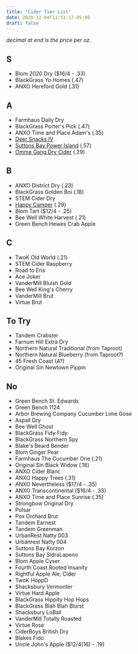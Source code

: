 ```yaml
---
title: "Cider Tier List"
date: 2020-12-04T11:51:17-05:00
draft: false
---
```


_decimal at end is the price per oz._

## S
* Blom 2020 Dry ($16/4 - .33)
* BlackGrass Yo Homes (.47)
* ANXO Hereford Gold (.31)

## A
* Farmhaus Daily Dry
* BlackGrass Porter's Pick (.47)
* ANXO Time and Place Adam's (.35)
* [Deer Snacks IV](https://www.shacksbury.com/shop/deer-snack-iv-return-of-the-snack)
* [Suttons Bay Power Island](https://vinoshipper.com/shop/suttons_bay_ciders/power_island_33112?list=) (.57)
* [Omme Gang Dry Cider](https://www.ommegang.com/beerinfo/dry-cider/) (.29)

## B
* ANXO District Dry (.23)
* BlackGrass Golden Boi (.18)
* STEM Cider Dry
* [Happy Camper](https://oldwestminster.orderport.net/product-details/0580/Happy-Camper) (.29)
* Blom Tart ($12/4 - .25)
* Bee Well White Harvest (.21)
* Green Bench Hewes Crab Apple

## C
* TwoK Old World (.21)
* STEM Cider Raspberry
* Road to Eris
* Ace Joker
* VanderMill Bluish Gold
* Bee Well King's Cherry
* VanderMill Brut
* Virtue Brut

## To Try
* Tandem Crabster
* Farnum Hill Extra Dry
* Northern Natural Traditional (from Taproot)
* Northern Natural Blueberry (from Taproot?)
* 45 Fresh Coast (A?)
* Original Sin Newtown Pippin

## No
* Green Bench St. Edwards
* Green Bench 1124
* Arbor Brewing Company Cucumber Lime Gose
* Aspall Dry
* Bee Well Ghost
* BlackGrass Fidy Fidy
* BlackGrass Northern Spy
* Blake's Beard Bender
* Blom Ginger Pear
* Farmhaus The Cucumber One (.21)
* Original Sin Black Widow (.18)
* ANXO Cider Blanc
* ANXO Happy Trees (.31)
* ANXO Nevertheless ($17/4 - .35)
* ANXO Transcontinental ($16/4 - .33)
* ANXO Time and Place Sunrise (.35)
* Strongbow Original Dry
* Pulsar
* Pox Orchard Brut
* Tandem Earnest
* Tandem Greenman
* UrbanRest Natty 003
* Urbanrest Natty 004
* Suttons Bay Korzon
* Suttons Bay SidraLapeno
* Blom Apple Cyser
* Fourth Coast Rooted Insanity
* Rightful Apple Ale, Cider
* TwoK HoppD
* Shacksbury Vermonter
* Virtue Hard Apple
* BlackGrass Hippity Hop Hops
* BlackGrass Blah Blah Blurst
* Shacksbury LoBall
* VanderMill Totally Roasted
* Virtue Rose
* CiderBoys British Dry
* Blakes Fido
* Uncle John's Apple ($12/4(16) - .19)
